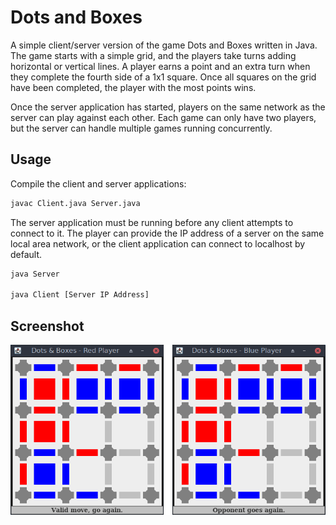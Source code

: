 # Dots and Boxes
A simple client/server version of the game Dots and Boxes written in Java. The game starts with a simple grid, and the players take turns adding horizontal or vertical lines. A player earns a point and an extra turn when they complete the fourth side of a 1x1 square. Once all squares on the grid have been completed, the player with the most points wins.

Once the server application has started, players on the same network as the server can play against each other. Each game can only have two players, but the server can handle multiple games running concurrently.


## Usage
Compile the client and server applications:

```bash
javac Client.java Server.java
```
The server application must be running before any client attempts to connect to it. The player can provide the IP address of a server on the same local area network, or the client application can connect to localhost by default.

```bash
java Server

java Client [Server IP Address]
```


## Screenshot
<p align="center"><img src="img/client_windows.png" /></p>
